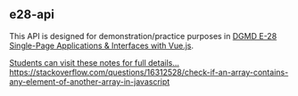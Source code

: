 ## e28-api

This API is designed for demonstration/practice purposes in [DGMD E-28 Single-Page Applications & Interfaces with Vue.js](https://hesweb.dev/e28).

[Students can visit these notes for full details...](https://hesweb.dev/e28/notes/vue/e28-api)
https://stackoverflow.com/questions/16312528/check-if-an-array-contains-any-element-of-another-array-in-javascript